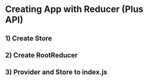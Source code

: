 # Creating App with Reducer (Plus API)

## 1) Create Store

## 2) Create RootReducer

## 3) Provider and Store to index.js

